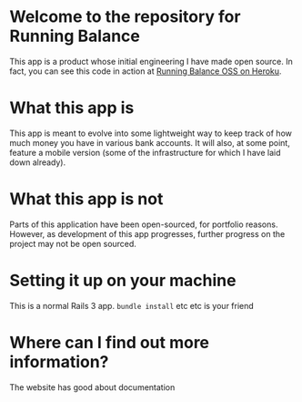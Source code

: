 Welcome to the repository for Running Balance
================================================

This app is a product whose initial engineering I have made open source. In fact, you can see this code in action at [Running Balance OSS on Heroku](http://running-balance-oss.herokuapp.com/).

What this app is
==============================================

This app is meant to evolve into some lightweight way to keep track of how much money you have in various bank accounts. It will also, at some point, feature a mobile version (some of the infrastructure for which I have laid down already).

What this app is not
================================================

Parts of this application have been open-sourced, for portfolio reasons. However, as development of this app progresses, further progress on the project may not be open sourced.

Setting it up on your machine
================================================

This is a normal Rails 3 app. `bundle install` etc etc is your friend

Where can I find out more information?
================================================

The website has good about documentation